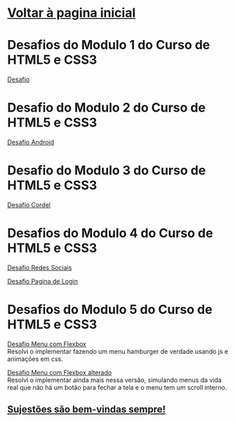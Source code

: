 <h1><a href="https://phcastello.github.io">Voltar à pagina inicial</a></h1>
<h1>Desafios do <strong>Modulo 1</strong> do Curso de HTML5 e CSS3</h1>
<p>
  <a href="https://phcastello.github.io/CursoHTML-CSS/Modulo1/Desafio1/index.html" target="_blank">Desafio</a>
</p>

<h1>Desafio do <strong>Modulo 2</strong> do Curso de HTML5 e CSS3</h1>
<p>
  <a href="https://phcastello.github.io/CursoHTML-CSS/Modulo2/Desafio/index.html" target="_blank">Desafio Android</a>
</p>

<h1>Desafio do <strong>Modulo 3</strong> do Curso de HTML5 e CSS3</h1>
<p>
  <a href="https://phcastello.github.io/CursoHTML-CSS/Modulo3/DesafioCordel/index.html" target="_blank">Desafio Cordel</a>
</p>

<h1>Desafios do <strong>Modulo 4</strong> do Curso de HTML5 e CSS3</h1>
<p>
  <a href="https://phcastello.github.io/CursoHTML-CSS/Modulo4/DesafioMidiasSociais/index.html" target="_blank">Desafio Redes Sociais</a>
</p>
<p>
  <a href="https://phcastello.github.io/CursoHTML-CSS/Modulo4/DesafioTelaLogin/index.html" target="_blank">Desafio Pagina de Login</a>
</p>

<h1>Desafios do <strong>Modulo 5</strong> do Curso de HTML5 e CSS3</h1>
<p>
  <a href="https://phcastello.github.io/CursoHTML-CSS/Modulo5/Flexbox/menuFlexbox/index.html" target="_blank">Desafio Menu com Flexbox</a><br>
  Resolvi o implementar fazendo um menu hamburger de verdade usando js e animações em css.
</p>
<p>
  <a href="https://phcastello.github.io/CursoHTML-CSS/Modulo5/Flexbox/menuFlexbox2/index.html" target="_blank">Desafio Menu com Flexbox alterado</a><br>
  Resolvi o implementar ainda mais nessa versão, simulando menus da vida real que não há um botão para fechar a tela e o menu tem um scroll interno.
</p>



<h2><a href="https://mail.google.com/mail/?view=cm&fs=1&to=pedrocastello@gmail.com&su=Sujestoes%20para%20Pedro%20Castello">Sujestões são bem-vindas sempre!</a>
</h2>
